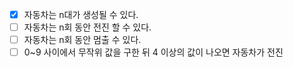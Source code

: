 - [x] 자동차는 n대가 생성될 수 있다.
- [ ] 자동차는 n회 동안 전진 할 수 있다.
- [ ] 자동차는 n회 동안 멈출 수 있다.
- [ ] 0~9 사이에서 무작위 값을 구한 뒤 4 이상의 값이 나오면 자동차가 전진